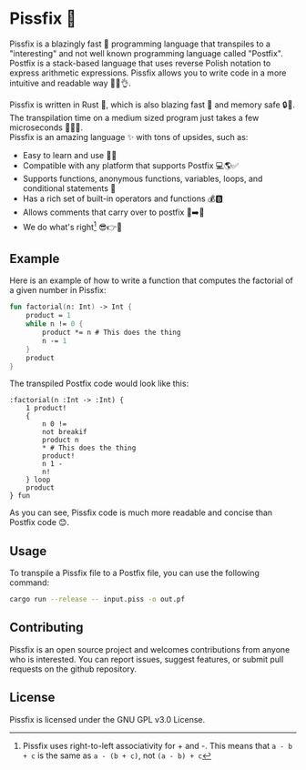 # Pissfix 🚀

Pissfix is a blazingly fast 🚀 programming language that transpiles to a "interesting" and not well known programming language called "Postfix".
Postfix is a stack-based language that uses reverse Polish notation to express arithmetic expressions.
Pissfix allows you to write code in a more intuitive and readable way 💁‍♀️👌.

Pissfix is written in Rust 🦀, which is also blazing fast 🚀 and memory safe 🔒💾. \
The transpilation time on a medium sized program just takes a few microseconds 🚀🚀😱. \
Pissfix is an amazing language ✨ with tons of upsides, such as:

- Easy to learn and use 🧾🔠
- Compatible with any platform that supports Postfix 💻🌎✅
- Supports functions, anonymous functions, variables, loops, and conditional statements 💭
- Has a rich set of built-in operators and functions 💰🅱
- Allows comments that carry over to postfix 💬➡️📝
- We do what's right[^1] 😎👉🚀

[^1]: Pissfix uses right-to-left associativity for + and -. This means that `a - b + c` is the same as `a - (b + c)`, not `(a - b) + c`

## Example

Here is an example of how to write a function that computes the factorial of a given number in Pissfix:

```fs
fun factorial(n: Int) -> Int {
    product = 1
    while n != 0 {
        product *= n # This does the thing
        n -= 1
    }
    product
}
```

The transpiled Postfix code would look like this:

```
:factorial(n :Int -> :Int) {
    1 product!
    {
        n 0 !=
        not breakif
        product n
        * # This does the thing
        product!
        n 1 -
        n!
    } loop
    product
} fun
```

As you can see, Pissfix code is much more readable and concise than Postfix code 😊.

## Usage

To transpile a Pissfix file to a Postfix file, you can use the following command:

```bash
cargo run --release -- input.piss -o out.pf
```

## Contributing

Pissfix is an open source project and welcomes contributions from anyone who is interested. You can report issues, suggest features, or submit pull requests on the github repository.

## License

Pissfix is licensed under the GNU GPL v3.0 License.
